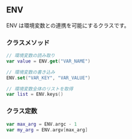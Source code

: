 ## ENV
ENV は環境変数との連携を可能にするクラスです。

### クラスメソッド
```swift
// 環境変数の読み取り
var value = ENV.get("VAR_NAME")

// 環境変数の書き込み
ENV.set("VAR_KEY", "VAR_VALUE")

// 環境変数全体のリストを取得
var list = ENV.keys()
```

### クラス定数
```swift
var max_arg = ENV.argc - 1 
var my_arg = ENV.argv[max_arg]
```
